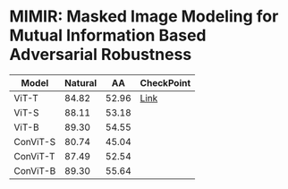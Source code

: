 # MIMIR: Masked Image Modeling for Mutual Information Based Adversarial Robustness



|  Model | Natural | AA | CheckPoint |
|  ----  | ----  | ----  | ----  |
|  ViT-T | 84.82 | 52.96 | [Link](https://drive.google.com/drive/folders/1i40L0tK4UY16DVXljZV2X2fo2PniwsBV?usp=drive_link) |
|  ViT-S | 88.11 | 53.18 |
|  ViT-B | 89.30 | 54.55 |
|  ConViT-S | 80.74 | 45.04 |
|  ConViT-T | 87.49 | 52.54 |
|  ConViT-B | 89.30 | 55.64 |

